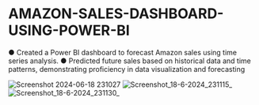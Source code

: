 # AMAZON-SALES-DASHBOARD-USING-POWER-BI
● Created a Power BI dashboard to forecast Amazon sales using time series analysis. 
● Predicted future sales based on historical data and time patterns, demonstrating proficiency in data visualization and forecasting

![Screenshot 2024-06-18 231027](https://github.com/DhaneshGore/AMAZON-SALES-DASHBOARD-USING-POWER-BI/assets/73404864/2519b270-448a-486a-95b8-cd66329682dd)
![Screenshot_18-6-2024_231115_](https://github.com/DhaneshGore/AMAZON-SALES-DASHBOARD-USING-POWER-BI/assets/73404864/d3f0f855-a450-400d-971d-288de69e3438)
![Screenshot_18-6-2024_231130_](https://github.com/DhaneshGore/AMAZON-SALES-DASHBOARD-USING-POWER-BI/assets/73404864/a90e2aef-a54e-42f6-bcaf-155893cf3363)
